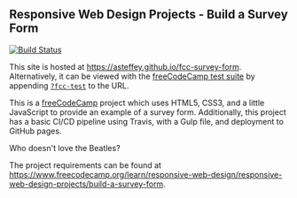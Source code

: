 ## Responsive Web Design Projects - Build a Survey Form


[![Build Status](https://travis-ci.org/asteffey/fcc-survey-form.svg?branch=master)](https://travis-ci.org/asteffey/fcc-survey-form)

This site is hosted at https://asteffey.github.io/fcc-survey-form.  
Alternatively, it can be viewed with the [freeCodeCamp test suite](https://cdn.freecodecamp.org/testable-projects-fcc/v1/bundle.js) 
by appending [`?fcc-test`](https://asteffey.github.io/fcc-survey-form?fcc-test) to the URL.

This is a [freeCodeCamp](https://www.freecodecamp.org/) project which uses HTML5, CSS3, and a little JavaScript to provide an example of a survey form.
Additionally, this project has a basic CI/CD pipeline using Travis, with a Gulp file, and deployment to GitHub pages.

Who doesn't love the Beatles?

The project requirements can be found at https://www.freecodecamp.org/learn/responsive-web-design/responsive-web-design-projects/build-a-survey-form.
